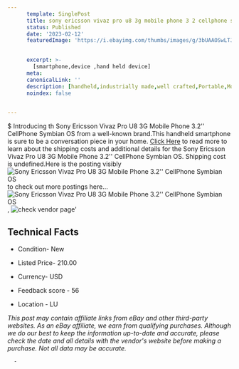```yaml
---
      template: SinglePost
      title: sony ericsson vivaz pro u8 3g mobile phone 3 2 cellphone symbian os
      status: Published
      date: '2023-02-12'
      featuredImage: 'https://i.ebayimg.com/thumbs/images/g/3bUAAOSwLTJi4UWf/s-l225.jpg'
       

      excerpt: >-
        [smartphone,device ,hand held device]
      meta:
      canonicalLink: ''
      description: [handheld,industrially made,well crafted,Portable,Mobile,Compact,Convenient,Lightweight,Maneuverable,Man-portable,Miniature,Carriable,Hand-held,Light,Holdable,Transportable,Mobile device,Pocket-sized,On-the-go,Wireless,Cordless,Compact size,Convenient size, smartphone,device ,hand held device]
      noindex: false
      

---
```

$
      Introducing th Sony Ericsson Vivaz Pro U8 3G Mobile Phone 3.2'' CellPhone Symbian OS from a well-known brand.This handheld smartphone is sure to be a conversation piece in your home. [Click Here](https://www.ebay.com/itm/403800357800?hash=item5e04607ba8%3Ag%3A3bUAAOSwLTJi4UWf&amdata=enc%3AAQAHAAAA4OAZmcW0PNsvtCWlvOYwoMJncfFyfYHpFZgRufhvpXwhx3YucLjYv%2FLlKXyvx4ZZRvMmrFyk7Nd6e%2FWI1jXFpblq75rvxvltjpabgXWtqJcMBCgG7nMabEW1wmlKE9sJMeIBijK6o5ltY2KABGCzG6%2FTA9wG4VmTWwSyZpZA%2FewTMixGSdWeBWzXoPGt59CO0CtY%2BWRg%2BJJqXiuo4Aphb8NYFJREdwFXT6sWLaM0VQfKkUuULTAl%2BdJSA3abfYHYNFjdNBz%2FcUjtp%2Bwngq9lpNdvktRHDW1sg854Rw5tO0ba&mkevt=1&mkcid=1&mkrid=711-53200-19255-0&campid=%253CePNCampaignId%253E&customid=%253CreferenceId%253E&toolid=10049) to read more to learn about the shipping costs and additional details for the Sony Ericsson Vivaz Pro U8 3G Mobile Phone 3.2'' CellPhone Symbian OS. Shipping cost is undefined.Here is the posting visibly ![Sony Ericsson Vivaz Pro U8 3G Mobile Phone 3.2'' CellPhone Symbian OS](https://i.ebayimg.com/thumbs/images/g/3bUAAOSwLTJi4UWf/s-l225.jpg) to check out more postings here... ![Sony Ericsson Vivaz Pro U8 3G Mobile Phone 3.2'' CellPhone Symbian OS](https://i.ebayimg.com/images/g/3bUAAOSwLTJi4UWf/s-l960.jpg), ![check vendor page](https://origin-galleryplus.ebayimg.com/ws/web/403800357800_2_0_1/225x225.jpg,https://origin-galleryplus.ebayimg.com/ws/web/403800357800_3_0_1/225x225.jpg,https://origin-galleryplus.ebayimg.com/ws/web/403800357800_4_0_1/225x225.jpg,https://origin-galleryplus.ebayimg.com/ws/web/403800357800_5_0_1/225x225.jpg,https://origin-galleryplus.ebayimg.com/ws/web/403800357800_6_0_1/225x225.jpg,https://origin-galleryplus.ebayimg.com/ws/web/403800357800_7_0_1/225x225.jpg,https://origin-galleryplus.ebayimg.com/ws/web/403800357800_8_0_1/225x225.jpg,https://origin-galleryplus.ebayimg.com/ws/web/403800357800_9_0_1/225x225.jpg,https://origin-galleryplus.ebayimg.com/ws/web/403800357800_10_0_1/225x225.jpg,https://origin-galleryplus.ebayimg.com/ws/web/403800357800_11_0_1/225x225.jpg)'

      

 ## Technical Facts 



     
      

 - Condition- New 


      

 - Listed Price- 210.00 


      

 - Currency- USD 


      

 - Feedback score - 56 


      

 - Location - LU 


      
      

 *_This post may contain affiliate links from eBay and other third-party websites. As an eBay affiliate, we earn from qualifying purchases. Although we do our best to keep the information up-to-date and accurate, please check the date and all details with the vendor's website before making a purchase. Not all data may be accurate._*




      -
